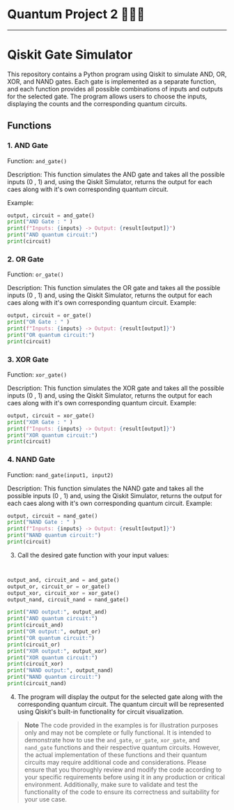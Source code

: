 # Quantum Project 2 👨🏻‍💻
---
# Qiskit Gate Simulator 

This repository contains a Python program using Qiskit to simulate AND, OR, XOR, and NAND gates. Each gate is implemented as a separate function, and each function provides all possible combinations of inputs and outputs for the selected gate. The program allows users to choose the inputs, displaying the counts and the corresponding quantum circuits.

## Functions

### 1. AND Gate

Function: `and_gate()`

Description: This function simulates the AND gate and takes all the possible inputs (0 , 1)  and,  using the Qiskit Simulator, returns the output for each caes along with it's own corresponding quantum circuit.

Example:

```python
output, circuit = and_gate()
print("AND Gate : " )
print(f"Inputs: {inputs} -> Output: {result[output]}")
print("AND quantum circuit:")
print(circuit)
```

### 2. OR Gate

Function: `or_gate()`

Description: This function simulates the OR gate and takes all the possible inputs (0 , 1)  and,  using the Qiskit Simulator, returns the output for each caes along with it's own corresponding quantum circuit.
Example:

```python
output, circuit = or_gate()
print("OR Gate : " )
print(f"Inputs: {inputs} -> Output: {result[output]}")
print("OR quantum circuit:")
print(circuit)
```

### 3. XOR Gate

Function: `xor_gate()`

Description: This function simulates the XOR gate and takes all the possible inputs (0 , 1)  and,  using the Qiskit Simulator, returns the output for each caes along with it's own corresponding quantum circuit.
Example:

```python
output, circuit = xor_gate()
print("XOR Gate : " )
print(f"Inputs: {inputs} -> Output: {result[output]}")
print("XOR quantum circuit:")
print(circuit)
```

### 4. NAND Gate

Function: `nand_gate(input1, input2)`

Description: This function simulates the NAND gate and takes all the possible inputs (0 , 1)  and,  using the Qiskit Simulator, returns the output for each caes along with it's own corresponding quantum circuit.
Example:

```python
output, circuit = nand_gate()
print("NAND Gate : " )
print(f"Inputs: {inputs} -> Output: {result[output]}")
print("NAND quantum circuit:")
print(circuit)
```

3. Call the desired gate function with your input values:

```python


output_and, circuit_and = and_gate()
output_or, circuit_or = or_gate()
output_xor, circuit_xor = xor_gate()
output_nand, circuit_nand = nand_gate()

print("AND output:", output_and)
print("AND quantum circuit:")
print(circuit_and)
print("OR output:", output_or)
print("OR quantum circuit:")
print(circuit_or)
print("XOR output:", output_xor)
print("XOR quantum circuit:")
print(circuit_xor)
print("NAND output:", output_nand)
print("NAND quantum circuit:")
print(circuit_nand)
```

4. The program will display the output for the selected gate along with the corresponding quantum circuit. The quantum circuit will be represented using Qiskit's built-in functionality for circuit visualization.

> **Note**
> The code provided in the examples is for illustration purposes only and may not be complete or fully functional. It is intended to demonstrate how to use the `and_gate`, `or_gate`, `xor_gate`, and `nand_gate` functions and their respective quantum circuits. However, the actual implementation of these functions and their  quantum circuits may require additional code and considerations.
 Please ensure that you thoroughly review and modify the code according to your specific requirements before using it in any production or critical environment. Additionally, make sure to validate and test the functionality of the code to ensure its correctness and suitability for your use case.
